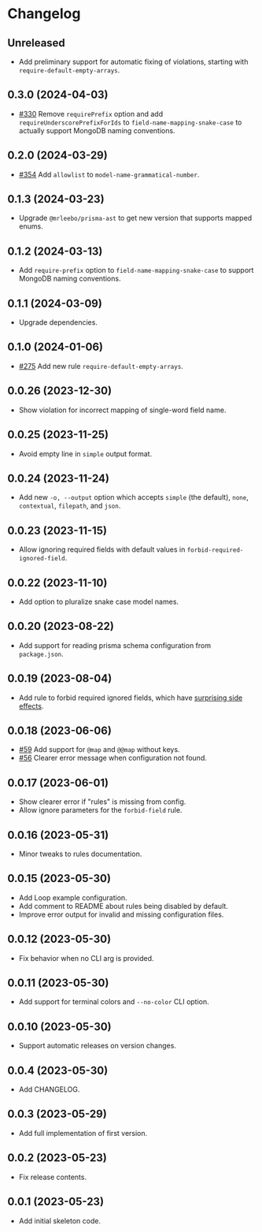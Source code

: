 # Changelog

## Unreleased

- Add preliminary support for automatic fixing of violations, starting with `require-default-empty-arrays`.

## 0.3.0 (2024-04-03)

- [#330](https://github.com/loop-payments/prisma-lint/issues/330) Remove `requirePrefix` option and add `requireUnderscorePrefixForIds` to `field-name-mapping-snake-case` to actually support MongoDB naming conventions. 

## 0.2.0 (2024-03-29)

- [#354](https://github.com/loop-payments/prisma-lint/issues/354) Add `allowlist` to `model-name-grammatical-number`.

## 0.1.3 (2024-03-23)

- Upgrade `@mrleebo/prisma-ast` to get new version that supports mapped enums.

## 0.1.2 (2024-03-13)

- Add `require-prefix` option to `field-name-mapping-snake-case` to support MongoDB naming conventions.

## 0.1.1 (2024-03-09)

- Upgrade dependencies.

## 0.1.0 (2024-01-06)

- [#275](https://github.com/loop-payments/prisma-lint/issues/275) Add new rule `require-default-empty-arrays`.

## 0.0.26 (2023-12-30)

- Show violation for incorrect mapping of single-word field name.

## 0.0.25 (2023-11-25)

- Avoid empty line in `simple` output format.

## 0.0.24 (2023-11-24)

- Add new `-o, --output` option which accepts `simple` (the default), `none`, `contextual`, `filepath`, and `json`.

## 0.0.23 (2023-11-15)

- Allow ignoring required fields with default values in `forbid-required-ignored-field`.

## 0.0.22 (2023-11-10)

- Add option to pluralize snake case model names.

## 0.0.20 (2023-08-22)

- Add support for reading prisma schema configuration from `package.json`.

## 0.0.19 (2023-08-04)

- Add rule to forbid required ignored fields, which have [surprising side effects](https://github.com/prisma/prisma/issues/13467).

## 0.0.18 (2023-06-06)

- [#59](https://github.com/loop-payments/prisma-lint/issues/59) Add support for `@map` and `@@map` without keys.
- [#56](https://github.com/loop-payments/prisma-lint/issues/56) Clearer error message when configuration not found.

## 0.0.17 (2023-06-01)

- Show clearer error if "rules" is missing from config.
- Allow ignore parameters for the `forbid-field` rule.

## 0.0.16 (2023-05-31)

- Minor tweaks to rules documentation.

## 0.0.15 (2023-05-30)

- Add Loop example configuration.
- Add comment to README about rules being disabled by default.
- Improve error output for invalid and missing configuration files.

## 0.0.12 (2023-05-30)

- Fix behavior when no CLI arg is provided.

## 0.0.11 (2023-05-30)

- Add support for terminal colors and `--no-color` CLI option.

## 0.0.10 (2023-05-30)

- Support automatic releases on version changes.

## 0.0.4 (2023-05-30)

- Add CHANGELOG.

## 0.0.3 (2023-05-29)

- Add full implementation of first version.

## 0.0.2 (2023-05-23)

- Fix release contents.

## 0.0.1 (2023-05-23)

- Add initial skeleton code.
